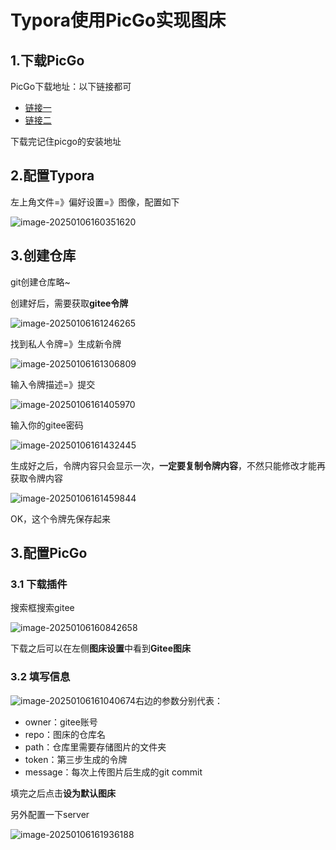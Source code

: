 # Typora使用PicGo实现图床

## 1.下载PicGo

PicGo下载地址：以下链接都可

- [链接一](https://picgo.github.io/PicGo-Doc/zh/guide/#%E4%B8%8B%E8%BD%BD%E5%AE%89%E8%A3%85)
- [链接二](https://molunerfinn.com/PicGo/)

下载完记住picgo的安装地址



## 2.配置Typora

左上角文件=》偏好设置=》图像，配置如下

![image-20250106160351620](https://gitee.com/xarzhi/picture/raw/master/img/image-20250106160351620.png)



## 3.创建仓库

git创建仓库略~

创建好后，需要获取**gitee令牌**

![image-20250106161246265](https://gitee.com/xarzhi/picture/raw/master/img/image-20250106161246265.png)

找到私人令牌=》生成新令牌

![image-20250106161306809](https://gitee.com/xarzhi/picture/raw/master/img/image-20250106161306809.png)

输入令牌描述=》提交

![image-20250106161405970](https://gitee.com/xarzhi/picture/raw/master/img/image-20250106161405970.png)

输入你的gitee密码

![image-20250106161432445](https://gitee.com/xarzhi/picture/raw/master/img/image-20250106161432445.png)

生成好之后，令牌内容只会显示一次，**一定要复制令牌内容**，不然只能修改才能再获取令牌内容

![image-20250106161459844](https://gitee.com/xarzhi/picture/raw/master/img/image-20250106161459844.png)

OK，这个令牌先保存起来

## 3.配置PicGo

### 3.1 下载插件

搜索框搜索gitee

![image-20250106160842658](https://gitee.com/xarzhi/picture/raw/master/img/image-20250106160842658.png)

下载之后可以在左侧**图床设置**中看到**Gitee图床**



### 3.2 填写信息

![image-20250106161040674](https://gitee.com/xarzhi/picture/raw/master/img/image-20250106161040674.png)右边的参数分别代表：

- owner：gitee账号
- repo：图床的仓库名
- path：仓库里需要存储图片的文件夹
- token：第三步生成的令牌
- message：每次上传图片后生成的git commit

填完之后点击**设为默认图床**



另外配置一下server

![image-20250106161936188](https://gitee.com/xarzhi/picture/raw/master/img/image-20250106161936188.png)
